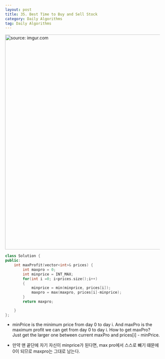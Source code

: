```yaml
---
layout: post
title: 35. Best Time to Buy and Sell Stock
category: Daily Algorithms
tag: Daily Algorithms
---
```


<a href="https://postimg.cc/kB9XRhx0"><img src="https://i.postimg.cc/SNYX5Bjx/Capture.jpg" width="700px" title="source: imgur.com" /><a>

```c++
class Solution {
public:
    int maxProfit(vector<int>& prices) {
        int maxpro = 0;
        int minprice = INT_MAX;
        for(int i =0; i<prices.size();i++)
        {
            minprice = min(minprice, prices[i]);
            maxpro = max(maxpro, prices[i]-minprice);
        }
        return maxpro;

    }
};
```

- minPrice is the minimum price from day 0 to day i. And maxPro is the maximum profit we can get from day 0 to day i. How to get maxPro? Just get the larger one between current maxPro and prices[i] - minPrice.

- 만약 맨 끝단에 자기 자신이 minprice가 된다면, max pro에서 스스로 뺴기 떄문에 0이 되므로 maxpro는 그대로 남는다.

